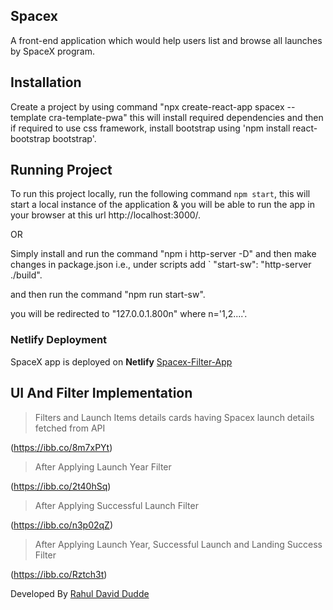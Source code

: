 ## Spacex

A front-end application which would help users list and browse all launches by SpaceX program.

## Installation

Create a project by using command "npx create-react-app spacex --template cra-template-pwa" this will install required dependencies and then if required to use css framework, install bootstrap using 'npm install react-bootstrap bootstrap'.

## Running Project

To run this project locally, run the following command `npm start`, this will start a local instance of the application & you will be able to run the app in your browser at this url http://localhost:3000/.

OR

Simply install and run the command "npm i http-server -D" and then make changes in package.json i.e., under scripts add ` "start-sw": "http-server ./build".

and then run the command "npm run start-sw".

you will be redirected to "127.0.0.1.800n" where n='1,2....'.

### Netlify Deployment

SpaceX app is deployed on **Netlify** [Spacex-Filter-App](https://spacex-filter-app.netlify.app/)

## UI And Filter Implementation

> Filters and Launch Items details cards having Spacex launch details fetched from API

(https://ibb.co/8m7xPYt)

> After Applying Launch Year Filter

(https://ibb.co/2t40hSq)

> After Applying Successful Launch Filter

(https://ibb.co/n3p02qZ)

> After Applying Launch Year, Successful Launch and Landing Success Filter

(https://ibb.co/Rztch3t)

Developed By [Rahul David Dudde](https://github.com/RahulDavid30)
